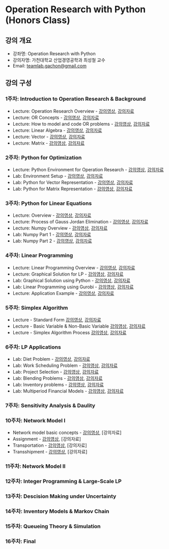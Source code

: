 Operation Research with Python (Honors Class)
=============================================

## 강의 개요
* 강좌명: Operation Research with Python
* 강의자명: 가천대학교 산업경영공학과 최성철 교수
* Email: teamlab.gachon@gmail.com

## 강의 구성

### 1주차: Introduction to Operation Research & Background
- Lecture: Operation Research Overview -
  [강의영상](https://youtu.be/aoAjofpLgWI?list=PLBHVuYlKEkUJWcQUEauUv7iyrzEsZmdYQ), [강의자료](https://doc.co/h3T7mC/D3RiTL)
- Lecture: OR Concepts -
  [강의영상](https://youtu.be/VeWUaFEPeCQ?list=PLBHVuYlKEkUJWcQUEauUv7iyrzEsZmdYQ), [강의자료](https://doc.co/e2id4b/D3RiTL)
- Lecture: How to model and code OR problems -
  [강의영상](https://youtu.be/8i6oA2JXISc?list=PLBHVuYlKEkUJWcQUEauUv7iyrzEsZmdYQ), [강의자료](https://doc.co/9amvEi/D3RiTL)
- Lecture: Linear Algebra -
  [강의영상](https://youtu.be/YB0guLHMtVA?list=PLBHVuYlKEkUJWcQUEauUv7iyrzEsZmdYQ), [강의자료](https://doc.co/4HegFG/D3RiTL)
- Lecture: Vector - [강의영상](https://youtu.be/I2yW-gvE4Bg?list=PLBHVuYlKEkUJWcQUEauUv7iyrzEsZmdYQ), [강의자료](https://docs.com/choi-sungchul/91855e5f-a6ee-4b56-9ef0-1abf7a037f2a/2-2-vector)
- Lecture: Matrix - [강의영상](https://youtu.be/CnjVc8Ci3ME?list=PLBHVuYlKEkUJWcQUEauUv7iyrzEsZmdYQ), [강의자료](https://doc.co/tyNqM3/D3RiTL)

### 2주차: Python for Optimization
- Lecture: Python Environment for Operation Research - [강의영상](https://youtu.be/DVFvST5Jr2k?list=PLBHVuYlKEkUJWcQUEauUv7iyrzEsZmdYQ), [강의자료](https://doc.co/Rz2wAA/D3RiTL)
- Lab: Environment Setup - [강의영상](https://youtu.be/tJDPOMf0sqE?list=PLBHVuYlKEkUJWcQUEauUv7iyrzEsZmdYQ), [강의자료](https://doc.co/CMHm6X/D3RiTL)
- Lab: Python for Vector Representation - [강의영상](https://youtu.be/U-AOsDhAA0k?list=PLBHVuYlKEkUJWcQUEauUv7iyrzEsZmdYQ), [강의자료](https://doc.co/5LDoYQ/D3RiTL)
- Lab: Python for Matrix Representation - [강의영상](https://youtu.be/s1PEcsrQDQ8?list=PLBHVuYlKEkUJWcQUEauUv7iyrzEsZmdYQ), [강의자료](https://doc.co/sGDpMb/D3RiTL)

### 3주차: Python for Linear Equations
- Lecture: Overview - [강의영상](https://youtu.be/N-qyBYP_ncE?list=PLBHVuYlKEkUJWcQUEauUv7iyrzEsZmdYQ), [강의자료](https://doc.co/dzqFM8/D3RiTL)
- Lecture: Process of Gauss Jordan Elimination - [강의영상](https://youtu.be/3HGQIsap090?list=PLBHVuYlKEkUJWcQUEauUv7iyrzEsZmdYQ), [강의자료](https://doc.co/Q5Kz9H/D3RiTL)
- Lecture: Numpy Overview - [강의영상](https://www.youtube.com/watch?v=zSe-mkGxtBo&list=PLBHVuYlKEkUJWcQUEauUv7iyrzEsZmdYQ&index=27&t=2s), [강의자료](https://doc.co/ePmebL/D3RiTL)
- Lab: Numpy Part 1 - [강의영상](https://www.youtube.com/watch?v=Fm1sWcdL_ak&list=PLBHVuYlKEkUJWcQUEauUv7iyrzEsZmdYQ&index=30&t=214s), [강의자료](https://doc.co/1rp33T/D3RiTL)
- Lab: Numpy Part 2 - [강의영상](https://www.youtube.com/watch?v=Sbywpatl-BA&list=PLBHVuYlKEkUJWcQUEauUv7iyrzEsZmdYQ&index=29&t=27s), [강의자료](https://doc.co/mziVa1/D3RiTL)

### 4주차: Linear Programming
- Lecture: Linear Programming Overview - [강의영상](https://youtu.be/ABh2xQC5q28?list=PLBHVuYlKEkUJWcQUEauUv7iyrzEsZmdYQ), [강의자료](https://doc.co/4n21zH/D3RiTL)
- Lecture: Graphical Solution for LP - [강의영상](https://www.youtube.com/watch?v=srgdVQzzr3U&index=36&list=PLBHVuYlKEkUJWcQUEauUv7iyrzEsZmdYQ), [강의자료](https://doc.co/UFqcH1/D3RiTL)
- Lab: Graphical Solution using Python - [강의영상](https://youtu.be/7y724Y3dTHQ?list=PLBHVuYlKEkUJWcQUEauUv7iyrzEsZmdYQ), [강의자료](https://doc.co/7naGkR/D3RiTL)
- Lab: Linear Programming using Gurobi - [강의영상](https://youtu.be/bm7HsHnxFr0?list=PLBHVuYlKEkUJWcQUEauUv7iyrzEsZmdYQ), [강의자료](https://doc.co/nBwDT1/D3RiTL)
- Lecture: Application Example - [강의영상](https://youtu.be/AtxmJRVmtwA?list=PLBHVuYlKEkUJWcQUEauUv7iyrzEsZmdYQ), [강의자료](https://doc.co/3HzbcX/D3RiTL)

### 5주차: Simplex Algorithm
- Lecture - Standard Form
  [강의영상](https://youtu.be/eqgLsDfrddY?list=PLBHVuYlKEkUJWcQUEauUv7iyrzEsZmdYQ), [강의자료](https://doc.co/k7hWgr/D3RiTL)
- Lecture - Basic Variable & Non-Basic Variable
  [강의영상](https://youtu.be/E9aNwcrXz-s?list=PLBHVuYlKEkUJWcQUEauUv7iyrzEsZmdYQ), [강의자료](https://doc.co/w8RUWg/D3RiTL)
- Lecture - Simplex Algorithm Process
  [강의영상](https://youtu.be/xvhmqiv-ql8?list=PLBHVuYlKEkUJWcQUEauUv7iyrzEsZmdYQ), [강의자료](https://doc.co/VBMo8j/D3RiTL)

### 6주차: LP Applications
- Lab: Diet Problem -
  [강의영상](https://youtu.be/mS6uJwTT8Yk?list=PLBHVuYlKEkUJWcQUEauUv7iyrzEsZmdYQ), [강의자료](https://doc.co/wTgcst/D3RiTL)
- Lab: Work Scheduling Problem -
  [강의영상](https://youtu.be/igj5EDyl9p8?list=PLBHVuYlKEkUJWcQUEauUv7iyrzEsZmdYQ), [강의자료](https://doc.co/v9RkQx/D3RiTL)
- Lab: Project Selection -
  [강의영상](https://youtu.be/kUtorfK2KJ8?list=PLBHVuYlKEkUJWcQUEauUv7iyrzEsZmdYQ), [강의자료](https://doc.co/W1x4k3/D3RiTL)
- Lab: Blending Problems -
  [강의영상](https://youtu.be/nOhos1kKo2c?list=PLBHVuYlKEkUJWcQUEauUv7iyrzEsZmdYQ), [강의자료](https://doc.co/VFgdeu/D3RiTL)
- Lab: Inventory problems -
  [강의영상](https://youtu.be/V05wfu5lLG8?list=PLBHVuYlKEkUJWcQUEauUv7iyrzEsZmdYQ), [강의자료](https://doc.co/uWE7uy/D3RiTL)
- Lab: Multiperiod Financial Models -
  [강의영상](https://youtu.be/8z1javfoqh0?list=PLBHVuYlKEkUJWcQUEauUv7iyrzEsZmdYQ), [강의자료](https://doc.co/F9JKZr/D3RiTL)

### 7주차: Sensitivity Analysis & Daulity


### 10주차: Network Model I
- Network model basic concepts - [강의영상](https://vimeo.com/206497991/7f0c7d4233), [강의자료]
- Assignment - [강의영상](https://www.youtube.com/watch?v=MWySWZhSzwk&list=PLBHVuYlKEkUJWcQUEauUv7iyrzEsZmdYQ&index=28&t=26s), [강의자료]
- Transportation - [강의영상](https://www.youtube.com/watch?v=kpG6EAblTj8&t=5s&index=31&list=PLBHVuYlKEkUJWcQUEauUv7iyrzEsZmdYQ), [강의자료]
- Transshipment - [강의영상](https://www.youtube.com/watch?v=glFUXwmOJhk&index=33&list=PLBHVuYlKEkUJWcQUEauUv7iyrzEsZmdYQ), [강의자료]

### 11주차: Network Model II

### 12주차: Integer Programming & Large-Scale LP

### 13주차: Descision Making under Uncertainty

### 14주차: Inventory Models & Markov Chain

### 15주차: Queueing Theory & Simulation

### 16주차: Final


